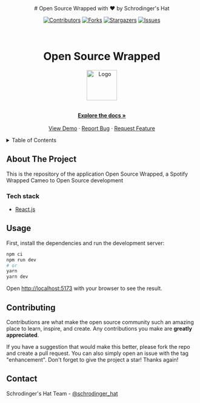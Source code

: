 
<div align='center'>
# Open Source Wrapped with ❤️ by Schrodinger's Hat  
  
[![Contributors][contributors-shield]][contributors-url]
[![Forks][forks-shield]][forks-url]
[![Stargazers][stars-shield]][stars-url]
[![Issues][issues-shield]][issues-url]

</div>

<!-- PROJECT LOGO -->
<br />
<div align="center">
  <h1>Open Source Wrapped</h1>
  
  <a href="https://github.com/Schrodinger-Hat/open-source-wrapped">
    <img src="https://github.com/Schrodinger-Hat/osday-2023/raw/main/public/sh.png" alt="Logo" width="80" height="80">
  </a>

  <p align="center">
    <br />
    <a href="https://github.com/Schrodinger-Hat/open-source-wrapped"><strong>Explore the docs »</strong></a>
    <br />
    <br />
    <a href="https://github.com/Schrodinger-Hat/open-source-wrapped">View Demo</a>
    ·
    <a href="https://github.com/Schrodinger-Hat/open-source-wrapped/issues">Report Bug</a>
    ·
    <a href="https://github.com/Schrodinger-Hat/open-source-wrapped/issues">Request Feature</a>
  </p>
</div>

<!-- TABLE OF CONTENTS -->
<details>
  <summary>Table of Contents</summary>
  <ol>
    <li>
      <a href="#about-the-project">About The Project</a>
      <ul>
        <li><a href="#tech-stack">Built With</a></li>
      </ul>
    </li>
    <li><a href="#usage">Usage</a></li>
    <li><a href="#contributing">Contributing</a></li>
    <li><a href="#contact">Contact</a></li>
  </ol>
</details>

<!-- ABOUT THE PROJECT -->

## About The Project

This is the repository of the application Open Source Wrapped, a Spotify Wrapped Cameo to Open Source development

### Tech stack

- [React.js](https://reactjs.org/)

<!-- USAGE EXAMPLES -->

## Usage

First, install the dependencies and run the development server:

```bash
npm ci
npm run dev
# or
yarn
yarn dev
```

Open [http://localhost:5173](http://localhost:5173) with your browser to see the result.

<!-- CONTRIBUTING -->

## Contributing

Contributions are what make the open source community such an amazing place to learn, inspire, and create. Any contributions you make are **greatly appreciated**.

If you have a suggestion that would make this better, please fork the repo and create a pull request. You can also simply open an issue with the tag "enhancement".
Don't forget to give the project a star! Thanks again!

<!-- CONTACT -->

## Contact

Schrodinger's Hat Team - [@schrodinger_hat](mailto:osday@schrodinger-hat.it)

<!-- MARKDOWN LINKS & IMAGES -->
<!-- https://www.markdownguide.org/basic-syntax/#reference-style-links -->

[contributors-shield]: https://img.shields.io/github/contributors/Schrodinger-Hat/osday-2023.svg?style=for-the-badge
[contributors-url]: https://github.com/Schrodinger-Hat/osday-2023/graphs/contributors
[forks-shield]: https://img.shields.io/github/forks/Schrodinger-Hat/osday-2023.svg?style=for-the-badge
[forks-url]: https://github.com/Schrodinger-Hat/osday-2023/network/members
[stars-shield]: https://img.shields.io/github/stars/Schrodinger-Hat/Best-README-Template.svg?style=for-the-badge
[stars-url]: https://github.com/Schrodinger-Hat/osday-2023/stargazers
[issues-shield]: https://img.shields.io/github/issues/Schrodinger-Hat/osday-2023.svg?style=for-the-badge
[issues-url]: https://github.com/Schrodinger-Hat/osday-2023/issues

